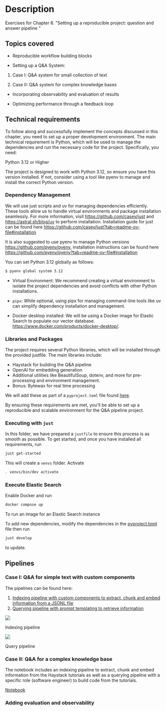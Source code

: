 # Description

Exercises for Chapter 6. "Setting up a reproducible project: question and answer pipeline "

## Topics covered

* Reproducible workflow building blocks  

* Setting up a Q&A System: 

1. Case I: Q&A system for small collection of text 

2. Case II: Q&A system for complex knowledge bases 

* Incorporating observability and evaluation of results 

* Optimizing performance through a feedback loop 

## Technical requirements

To follow along and successfully implement the concepts discussed in this chapter, you need to set up a proper development environment. The main technical requirement is Python, which will be used to manage the dependencies and run the necessary code for the project. Specifically, you need: 

Python 3.12 or Higher 

The project is designed to work with Python 3.12, so ensure you have this version installed. If not, consider using a tool like pyenv to manage and install the correct Python version. 

### Dependency Management 

We will use just scripts and uv for managing dependencies efficiently. These tools allow us to handle virtual environments and package installation seamlessly. For more information, visit https://github.com/casey/just and https://astral.sh/blog/uv  to perform installation. Installation guide for just can be found here https://github.com/casey/just?tab=readme-ov-file#installation 

It is also suggested to use pyenv to manage Python versions https://github.com/pyenv/pyenv, installation instructions can be found here https://github.com/pyenv/pyenv?tab=readme-ov-file#installation  

You can set Python 3.12 globally as follows: 

```bash
$ pyenv global system 3.12 
```

* Virtual Environment: We recommend creating a virtual environment to isolate the project dependencies and avoid conflicts with other Python installations. 

* `pipx`: While optional, using pipx for managing command-line tools like uv can simplify dependency installation and management. 

* Docker desktop installed: We will be using a Docker image for Elastic Search to populate our vector database. https://www.docker.com/products/docker-desktop/. 

### Libraries and Packages 

The project requires several Python libraries, which will be installed through the provided justfile. The main libraries include: 

* Haystack for building the Q&A pipeline 
* OpenAI for embedding generation 
* Additional utilities like BeautifulSoup, dotenv, and more for pre-processing and environment management. 
* Bonus: Bytewax for real time processing 

We will add these as part of a `pyproject.toml` file found [here](./pyproject.toml). 

By ensuring these requirements are met, you'll be able to set up a reproducible and scalable environment for the Q&A pipeline project. 

### Executing with `just` 

In this folder, we have prepared a `justfile` to ensure this process is as smooth as possible. To get started, and once you have installed all requirements, run

```bash
just get-started
```

This will create a `venvs` folder. Activate

```bash
. venvs/bin/dev activate
```

### Execute Elastic Search

Enable Docker and run

```bash
docker compose up
```

To run an image for an Elastic Search instance

To add new dependencies, modify the dependencies in the [pyproject.toml](./pyproject.toml) file then run

```bash
just develop
```

to update. 

## Pipelines

### Case I: Q&A for simple text with custom components

The pipelines can be found here:

1. [Indexing pipeline with custom components to extract, chunk and embed information from a JSONL file](./case-I-q-and-a-dataset/indexingpipeline.py)
2. [Querying pipeline with prompt templating to retrieve information](./case-I-q-and-a-dataset/query_pipeline.png)

![](./case-I-q-and-a-dataset/benzinga_pipeline.png)

Indexing pipeline

![](./case-II-q-and-a-complex/answer_generation_pipeline.png)

Query pipeline

### Case II: Q&A for a complex knowledge base

The notebook includes an indexing pipeline to extract, chunk and embed information from the Haystack tutorials as well as a querying pipeline with a specific role (software engineer) to build code from the tutorials.

[Notebook](./case-II-q-and-a-complex/rag-tutorials.ipynb)

### Adding evaluation and observability 